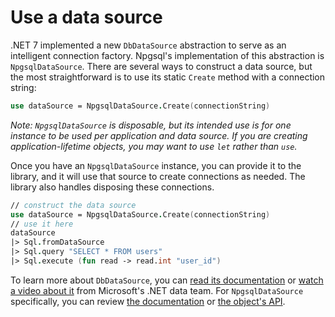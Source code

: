 # Use a data source

.NET 7 implemented a new `DbDataSource` abstraction to serve as an intelligent connection factory. Npgsql's implementation of this abstraction is `NpgsqlDataSource`. There are several ways to construct a data source, but the most straightforward is to use its static `Create` method with a connection string:
```fsharp
use dataSource = NpgsqlDataSource.Create(connectionString)
```
_Note: `NpgsqlDataSource` is disposable, but its intended use is for one instance to be used per application and data source. If you are creating application-lifetime objects, you may want to use `let` rather than `use`._

Once you have an `NpgsqlDataSource` instance, you can provide it to the library, and it will use that source to create connections as needed. The library also handles disposing these connections.

```fsharp
// construct the data source
use dataSource = NpgsqlDataSource.Create(connectionString)
// use it here
dataSource
|> Sql.fromDataSource
|> Sql.query "SELECT * FROM users"
|> Sql.execute (fun read -> read.int "user_id")
```

To learn more about `DbDataSource`, you can [read its documentation](https://learn.microsoft.com/en-us/dotnet/api/system.data.common.dbdatasource) or [watch a video about it](https://youtu.be/vRUtHeUpU44?t=154) from Microsoft's .NET data team. For `NpgsqlDataSource` specifically, you can review [the documentation](https://www.npgsql.org/doc/basic-usage.html#data-source) or [the object's API](https://www.npgsql.org/doc/api/Npgsql.NpgsqlDataSource.html).
